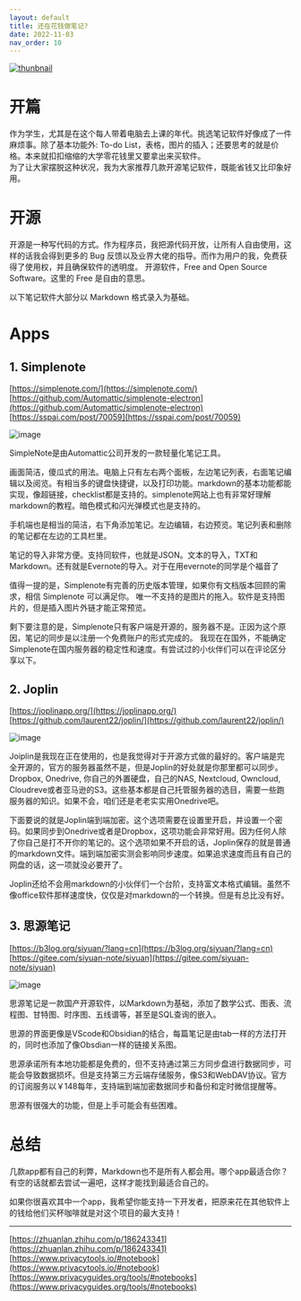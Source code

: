 ```yaml
---
layout: default
title: 还在花钱做笔记?
date: 2022-11-03
nav_order: 10
---
```

[![thunbnail](https://user-images.githubusercontent.com/31970387/210124135-e21cf6e0-9410-4036-96bc-91f9b02955db.png)](https://www.bilibili.com/video/BV1pK411S7PQ/?share_source=copy_web&vd_source=b60fa1fc7ed572ffbffeb7d10321614a)
  
# 开篇
作为学生，尤其是在这个每人带着电脑去上课的年代。挑选笔记软件好像成了一件麻烦事。除了基本功能外: To-do List，表格，图片的插入；还要思考的就是价格。本来就扣扣缩缩的大学零花钱里又要拿出来买软件。  
为了让大家摆脱这种状况，我为大家推荐几款开源笔记软件，既能省钱又比印象好用。  

# 开源
开源是一种写代码的方式。作为程序员，我把源代码开放，让所有人自由使用，这样的话我会得到更多的 Bug 反馈以及业界大佬的指导。而作为用户的我，免费获得了使用权，并且确保软件的透明度。
开源软件，Free and Open Source Software。这里的 Free 是自由的意思。

以下笔记软件大部分以 Markdown 格式录入为基础。

# Apps 
## 1. Simplenote
[https://simplenote.com/](https://simplenote.com/)  
[https://github.com/Automattic/simplenote-electron](https://github.com/Automattic/simplenote-electron)  
[https://sspai.com/post/70059](https://sspai.com/post/70059)  

![image](https://user-images.githubusercontent.com/31970387/221751070-71a46e51-91fe-4c3a-b225-b6d3fcba27f7.png)

SimpleNote是由Automattic公司开发的一款轻量化笔记工具。

画面简洁，傻瓜式的用法。电脑上只有左右两个面板，左边笔记列表，右面笔记编辑以及阅览。有相当多的键盘快捷键，以及打印功能。markdown的基本功能都能实现，像超链接，checklist都是支持的。simplenote网站上也有非常好理解markdown的教程。暗色模式和闪光弹模式也是支持的。

手机端也是相当的简洁，右下角添加笔记。左边编辑，右边预览。笔记列表和删除的笔记都在左边的工具栏里。

笔记的导入非常方便。支持同软件，也就是JSON。文本的导入，TXT和Markdown。还有就是Evernote的导入。对于在用evernote的同学是个福音了

值得一提的是，Simplenote有完善的历史版本管理，如果你有文档版本回顾的需求，相信 Simplenote 可以满足你。
唯一不支持的是图片的拖入。软件是支持图片的，但是插入图片外链才能正常预览。

剩下要注意的是，Simplenote只有客户端是开源的，服务器不是。正因为这个原因，笔记的同步是以注册一个免费账户的形式完成的。
我现在在国外，不能确定Simplenote在国内服务器的稳定性和速度。有尝试过的小伙伴们可以在评论区分享以下。

## 2. Joplin
[https://joplinapp.org/](https://joplinapp.org/)  
[https://github.com/laurent22/joplin/](https://github.com/laurent22/joplin/)  

![image](https://user-images.githubusercontent.com/31970387/221751089-6adb7dbe-4b57-4cb4-80ff-202a949851e8.png)

Joiplin是我现在正在使用的，也是我觉得对于开源方式做的最好的。客户端是完全开源的，官方的服务器虽然不是，但是Joplin的好处就是你那里都可以同步。Dropbox, Onedrive, 你自己的外置硬盘，自己的NAS, Nextcloud, Owncloud, Cloudreve或者亚马逊的S3。这些基本都是自己托管服务器的选目，需要一些跑服务器的知识。如果不会，咱们还是老老实实用Onedrive吧。

下面要说的就是Joplin端到端加密。这个选项需要在设置里开启，并设置一个密码。如果同步到Onedrive或者是Dropbox，这项功能会非常好用。因为任何人除了你自己是打不开你的笔记的。这个选项如果不开启的话，Joplin保存的就是普通的markdown文件。端到端加密实测会影响同步速度。如果追求速度而且有自己的网盘的话，这一项就没必要开了。

Joplin还给不会用markdown的小伙伴们一个台阶，支持富文本格式编辑。虽然不像office软件那样速度快，仅仅是对markdown的一个转换。但是有总比没有好。

## 3. 思源笔记
[https://b3log.org/siyuan/?lang=cn](https://b3log.org/siyuan/?lang=cn)  
[https://gitee.com/siyuan-note/siyuan](https://gitee.com/siyuan-note/siyuan)  

![image](https://user-images.githubusercontent.com/31970387/221751103-9782c7b3-72ac-41f1-a2de-77e15911b1c0.png)

思源笔记是一款国产开源软件，以Markdown为基础，添加了数学公式、图表、流程图、甘特图、时序图、五线谱等，甚至是SQL查询的嵌入。  

思源的界面更像是VScode和Obsidian的结合，每篇笔记是由tab一样的方法打开的，同时也添加了像Obsdian一样的链接关系图。  

思源承诺所有本地功能都是免费的，但不支持通过第三方同步盘进行数据同步，可能会导致数据损坏。但是支持第三方云端存储服务，像S3和WebDAV协议。官方的订阅服务以￥148每年，支持端到端加密数据同步和备份和定时微信提醒等。  

思源有很强大的功能，但是上手可能会有些困难。  

# 总结
几款app都有自己的利弊，Markdown也不是所有人都会用。哪个app最适合你？有空的话就都去尝试一遍吧，这样才能找到最适合自己的。  

如果你很喜欢其中一个app，我希望你能支持一下开发者，把原来花在其他软件上的钱给他们买杯咖啡就是对这个项目的最大支持！  

***
[https://zhuanlan.zhihu.com/p/186243341](https://zhuanlan.zhihu.com/p/186243341)  
[https://www.privacytools.io/#notebook](https://www.privacytools.io/#notebook)  
[https://www.privacyguides.org/tools/#notebooks](https://www.privacyguides.org/tools/#notebooks)  